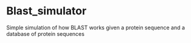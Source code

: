 # Blast_simulator
Simple simulation of how BLAST works given a protein sequence and a database of protein sequences
